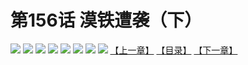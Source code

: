 # 第156话 漠铁遭袭（下）
![](https://mhpic.xiaomingtaiji.net/comic/D/斗破苍穹拆分版/156话/1.jpg-zymk.middle.webp)
![](https://mhpic.xiaomingtaiji.net/comic/D/斗破苍穹拆分版/156话/2.jpg-zymk.middle.webp)
![](https://mhpic.xiaomingtaiji.net/comic/D/斗破苍穹拆分版/156话/3.jpg-zymk.middle.webp)
![](https://mhpic.xiaomingtaiji.net/comic/D/斗破苍穹拆分版/156话/4.jpg-zymk.middle.webp)
![](https://mhpic.xiaomingtaiji.net/comic/D/斗破苍穹拆分版/156话/5.jpg-zymk.middle.webp)
![](https://mhpic.xiaomingtaiji.net/comic/D/斗破苍穹拆分版/156话/6.jpg-zymk.middle.webp)
![](https://mhpic.xiaomingtaiji.net/comic/D/斗破苍穹拆分版/156话/7.jpg-zymk.middle.webp)
![](https://mhpic.xiaomingtaiji.net/comic/D/斗破苍穹拆分版/156话/8.jpg-zymk.middle.webp)
[【上一章】](./155.md)
[【目录】](./READMD.md)
[【下一章】](./157.md)
